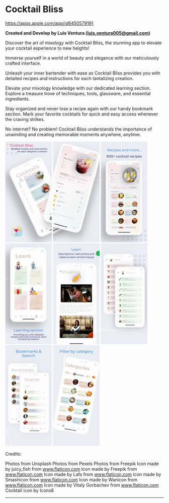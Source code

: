 # Cocktail Bliss

https://apps.apple.com/app/id6450579191

**Created and Develop by Luis Ventura (luis.ventura005@gmail.com)**

Discover the art of mixology with Cocktail Bliss, the stunning app to elevate your cocktail experience to new heights!

Immerse yourself in a world of beauty and elegance with our meticulously crafted interface.

Unleash your inner bartender with ease as Cocktail Bliss provides you with detailed recipes and instructions for each tantalizing creation.

Elevate your mixology knowledge with our dedicated learning section. Explore a treasure trove of techniques, tools, glassware, and essential ingredients.

Stay organized and never lose a recipe again with our handy bookmark section. Mark your favorite cocktails for quick and easy access whenever the craving strikes.

No internet? No problem! Cocktail Bliss understands the importance of unwinding and creating memorable moments anywhere, anytime.

![Cocktail Bliss](images/img_1.jpeg)
![Cocktail Bliss](images/img_2.jpeg)
![Cocktail Bliss](images/img_3.jpeg)
![Cocktail Bliss](images/img_4.jpeg)
![Cocktail Bliss](images/img_5.jpeg)
![Cocktail Bliss](images/img_6.jpeg)
![Cocktail Bliss](images/img_7.jpeg)
![Cocktail Bliss](images/img_8.jpeg)

Credits:

Photos from Unsplash
Photos from Pexels
Photos from Freepik
Icon made by juicy_fish from www.flaticon.com
Icon made by Freepik from www.flaticon.com
Icon made by Lafs from www.flaticon.com
Icon made by Smashicon from www.flaticon.com
Icon made by Wanicon from www.flaticon.com
Icon made by Vitaly Gorbachev from www.flaticon.com
Cocktail icon by Icons8




-------------------------------------------------------
